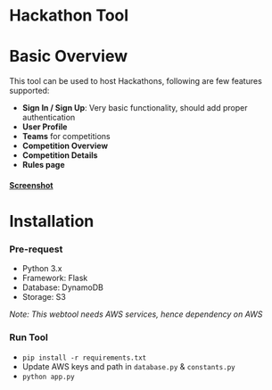 # Hackathon Tool


# Basic Overview

This tool can be used to host Hackathons, following are few features supported:

- **Sign In / Sign Up**: Very basic functionality, should add proper authentication 
- **User Profile**
- **Teams** for competitions
- **Competition Overview**
- **Competition Details**
- **Rules page**

#### [Screenshot](/screenshots)


# Installation

### Pre-request

- Python 3.x
- Framework: Flask
- Database: DynamoDB
- Storage: S3

*Note: This webtool needs AWS services, hence dependency on AWS*


### Run Tool

- `pip install -r requirements.txt`
- Update AWS keys and path in `database.py` & `constants.py`
- `python app.py`

